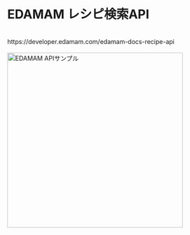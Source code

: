 # EDAMAM レシピ検索API
<br />
https://developer.edamam.com/edamam-docs-recipe-api
<br />
<br />

<img src="https://user-images.githubusercontent.com/67848399/167246410-5601efc3-6eb5-430d-80fc-e1759dd588c2.png" alt="EDAMAM APIサンプル" width="400" />
